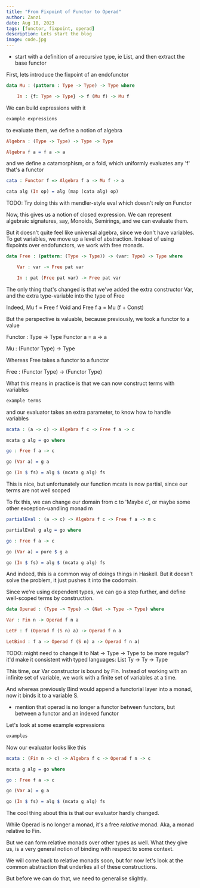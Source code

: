 ```yaml
---
title: "From Fixpoint of Functor to Operad"
author: Zanzi
date: Aug 10, 2023
tags: [functor, fixpoint, operad]
description: Lets start the blog
image: code.jpg
---
```


* start with a definition of a recursive type, ie List, and then extract the base functor

First, lets introduce the fixpoint of an endofunctor

``` idris
data Mu : (pattern : Type -> Type) -> Type where

	In : {f: Type -> Type} -> f (Mu f) -> Mu f
```


We can build expressions with it

``` idris
example expressions

```

to evaluate them, we define a notion of algebra

```idris 
Algebra : (Type -> Type) -> Type -> Type

Algebra f a = f a -> a
```

and we define a catamorphism, or a fold, which uniformly evaluates any 'f' that's a functor

``` idris
cata : Functor f => Algebra f a -> Mu f -> a

cata alg (In op) = alg (map (cata alg) op)
```

TODO: Try doing this with mendler-style eval which doesn't rely on Functor

Now, this gives us a notion of closed expression. We can represent algebraic signatures, say, Monoids, Semirings, and we can evaluate them. 

But it doesn't quite feel like universal algebra, since we don't have variables. To get variables, we move up a level of abstraction. Instead of using fixpoints over endofunctors, we work with free monads.


``` idris
data Free : (pattern: (Type -> Type)) -> (var: Type) -> Type where

	Var : var -> Free pat var

	In : pat (Free pat var) -> Free pat var
```

The only thing that's changed is that we've added the extra constructor Var, and the extra type-variable into the type of Free

Indeed, 
Mu f = Free f Void
and 
Free f a = Mu (f + Const)

But the perspective is valuable, because previously, we took a functor to a value

Functor : Type -> Type 
Functor a = a -> a

Mu : (Functor Type) -> Type 

Whereas Free takes a functor to a functor

Free : (Functor Type) -> (Functor Type)

What this means in practice is that we can now construct terms with variables

```idris
example terms

```

and our evaluator takes an extra parameter, to know how to handle variables

```idris
mcata : (a -> c) -> Algebra f c -> Free f a -> c

mcata g alg = go where

go : Free f a -> c

go (Var a) = g a

go (In $ fs) = alg $ (mcata g alg) fs
```

This is nice, but unfortunately our function mcata is now partial, since our terms are not well scoped

To fix this, we can change our domain from c to 'Maybe c', or maybe some other exception-uandling monad m

```idris
partialEval : (a -> c) -> Algebra f c -> Free f a -> m c

partialEval g alg = go where

go : Free f a -> c

go (Var a) = pure $ g a

go (In $ fs) = alg $ (mcata g alg) fs
```

And indeed, this is a common way of doings things in Haskell. But it doesn't solve the problem, it just pushes it into the codomain. 

Since we're using dependent types, we can go a step further, and define well-scoped terms by construction. 

```idris
data Operad : (Type -> Type) -> (Nat -> Type -> Type) where 

Var : Fin n -> Operad f n a

LetF : f (Operad f (S n) a) -> Operad f n a

LetBind : f a -> Operad f (S n) a -> Operad f n a)
```
TODO: might need to change it to Nat -> Type -> Type to be more regular?
	it'd make it consistent with typed languages: List Ty -> Ty -> Type
	
This time, our Var constructor is bound by Fin. Instead of working with an infinite set of variable, we work with a finite set of variables at a time.

And whereas previously Bind would append a functorial layer into a monad, now it binds it to a variable S. 
* mention that operad is no longer a functor between functors, but between a functor and an indexed functor

Let's look at some example expressions

```idris 
examples
```

Now our evaluator looks like this

``` idris
mcata : (Fin n -> c) -> Algebra f c -> Operad f n -> c

mcata g alg = go where

go : Free f a -> c

go (Var a) = g a

go (In $ fs) = alg $ (mcata g alg) fs
```

The cool thing about this is that our evaluator hardly changed.

While Operad is no longer a monad, it's a free *relative* monad. Aka, a monad relative to Fin. 

But we can form relative monads over other types as well. What they give us, is a very general notion of binding with respect to some context.

We will come back to relative monads soon, but for now let's look at the common abstraction that underlies all of these constructions.

But before we can do that, we need to generalise slightly.